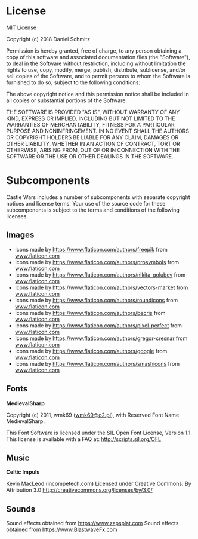 # License

MIT License

Copyright (c) 2018 Daniel Schmitz

Permission is hereby granted, free of charge, to any person obtaining a copy
of this software and associated documentation files (the "Software"), to deal
in the Software without restriction, including without limitation the rights
to use, copy, modify, merge, publish, distribute, sublicense, and/or sell
copies of the Software, and to permit persons to whom the Software is
furnished to do so, subject to the following conditions:

The above copyright notice and this permission notice shall be included in all
copies or substantial portions of the Software.

THE SOFTWARE IS PROVIDED "AS IS", WITHOUT WARRANTY OF ANY KIND, EXPRESS OR
IMPLIED, INCLUDING BUT NOT LIMITED TO THE WARRANTIES OF MERCHANTABILITY,
FITNESS FOR A PARTICULAR PURPOSE AND NONINFRINGEMENT. IN NO EVENT SHALL THE
AUTHORS OR COPYRIGHT HOLDERS BE LIABLE FOR ANY CLAIM, DAMAGES OR OTHER
LIABILITY, WHETHER IN AN ACTION OF CONTRACT, TORT OR OTHERWISE, ARISING FROM,
OUT OF OR IN CONNECTION WITH THE SOFTWARE OR THE USE OR OTHER DEALINGS IN THE
SOFTWARE.
   

# Subcomponents

Castle Wars includes a number of subcomponents with 
separate copyright notices and license terms. Your use 
of the source code for these subcomponents is subject to 
the terms and conditions of the following licenses. 


## Images

* Icons made by https://www.flaticon.com/authors/freepik from www.flaticon.com
* Icons made by https://www.flaticon.com/authors/prosymbols from www.flaticon.com 
* Icons made by https://www.flaticon.com/authors/nikita-golubev from www.flaticon.com 
* Icons made by https://www.flaticon.com/authors/vectors-market from www.flaticon.com 
* Icons made by https://www.flaticon.com/authors/roundicons from www.flaticon.com 
* Icons made by https://www.flaticon.com/authors/becris from www.flaticon.com 
* Icons made by https://www.flaticon.com/authors/pixel-perfect from www.flaticon.com
* Icons made by https://www.flaticon.com/authors/gregor-cresnar from www.flaticon.com
* Icons made by https://www.flaticon.com/authors/google from www.flaticon.com
* Icons made by https://www.flaticon.com/authors/smashicons from www.flaticon.com

## Fonts

**MedievalSharp**

Copyright (c) 2011, wmk69 (wmk69@o2.pl),
with Reserved Font Name MedievalSharp.

This Font Software is licensed under the SIL Open Font License, Version 1.1.
This license is available with a FAQ at:
http://scripts.sil.org/OFL


## Music

**Celtic Impuls**

Kevin MacLeod (incompetech.com)
Licensed under Creative Commons: By Attribution 3.0
http://creativecommons.org/licenses/by/3.0/

## Sounds

Sound effects obtained from https://www.zapsplat.com
Sound effects obtained from https://www.BlastwaveFx.com 
